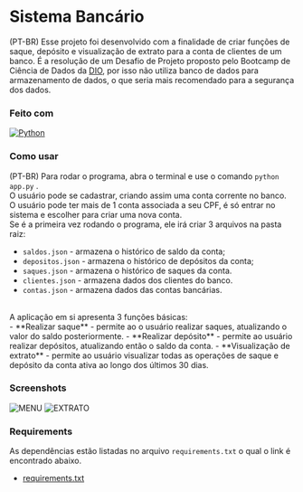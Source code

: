 # Sistema Bancário

(PT-BR)
Esse projeto foi desenvolvido com a finalidade de criar funções de saque, depósito e visualização de extrato para a conta de clientes de um banco. É a resolução de um Desafio de Projeto proposto pelo Bootcamp de Ciência de Dados da [DIO](https://dio.me), por isso não utiliza banco de dados para armazenamento de dados, o que seria mais recomendado para a segurança dos dados.

### Feito com

[![Python](https://img.shields.io/badge/Python-000?style=for-the-badge&logo=python)](https://docs.python.org/3/)

### Como usar

(PT-BR)
Para rodar o programa, abra o terminal e use o comando
`python app.py` . <br>
O usuário pode se cadastrar, criando assim uma conta corrente no banco. O usuário pode ter mais de 1 conta associada a seu CPF, é só entrar no sistema e escolher para criar uma nova conta. <br>
Se é a primeira vez rodando o programa, ele irá criar 3 arquivos na pasta raiz:
* `saldos.json` - armazena o histórico de saldo da conta;
* `depositos.json` - armazena o histórico de depósitos da conta;
* `saques.json` - armazena o histórico de saques da conta.
* `clientes.json` - armazena dados dos clientes do banco.
* `contas.json` - armazena dados das contas bancárias.
<br>
A aplicação em si apresenta 3 funções básicas: <br/>
 - **Realizar saque** - permite ao o usuário realizar saques, atualizando o valor do saldo posteriormente.
 - **Realizar depósito** - permite ao usuário realizar depósitos, atualizando então o saldo da conta.
 - **Visualização de extrato** - permite ao usuário visualizar todas as operações de saque e depósito da conta ativa ao longo dos últimos 30 dias.

### Screenshots

![MENU](https://i.imgur.com/PUUdLcx.png)
![EXTRATO](https://i.imgur.com/eOI8lww.png)

### Requirements

As dependências estão listadas no arquivo `requirements.txt` o qual o link é encontrado abaixo.

* [requirements.txt](https://github.com/jotapesp/)
